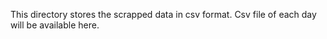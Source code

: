 This directory stores the scrapped data in csv format.
Csv file of each day will be available here.
